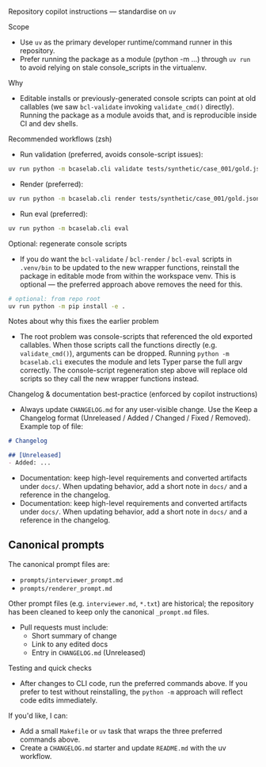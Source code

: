 Repository copilot instructions — standardise on `uv`

Scope
- Use `uv` as the primary developer runtime/command runner in this repository.
- Prefer running the package as a module (python -m ...) through `uv run` to avoid relying on stale console_scripts in the virtualenv.

Why
- Editable installs or previously-generated console scripts can point at old callables (we saw `bcl-validate` invoking `validate_cmd()` directly). Running the package as a module avoids that, and is reproducible inside CI and dev shells.

Recommended workflows (zsh)
- Run validation (preferred, avoids console-script issues):

```bash
uv run python -m bcaselab.cli validate tests/synthetic/case_001/gold.json
```

- Render (preferred):

```bash
uv run python -m bcaselab.cli render tests/synthetic/case_001/gold.json --out out/case_001.md
```

- Run eval (preferred):

```bash
uv run python -m bcaselab.cli eval
```

Optional: regenerate console scripts
- If you do want the `bcl-validate` / `bcl-render` / `bcl-eval` scripts in `.venv/bin` to be updated to the new wrapper functions, reinstall the package in editable mode from within the workspace venv. This is optional — the preferred approach above removes the need for this.

```bash
# optional: from repo root
uv run python -m pip install -e .
```

Notes about why this fixes the earlier problem
- The root problem was console-scripts that referenced the old exported callables. When those scripts call the functions directly (e.g. `validate_cmd()`), arguments can be dropped. Running `python -m bcaselab.cli` executes the module and lets Typer parse the full argv correctly. The console-script regeneration step above will replace old scripts so they call the new wrapper functions instead.

Changelog & documentation best-practice (enforced by copilot instructions)
- Always update `CHANGELOG.md` for any user-visible change. Use the Keep a Changelog format (Unreleased / Added / Changed / Fixed / Removed). Example top of file:

```md
# Changelog

## [Unreleased]
- Added: ...
```

- Documentation: keep high-level requirements and converted artifacts under `docs/`. When updating behavior, add a short note in `docs/` and a reference in the changelog.
 - Documentation: keep high-level requirements and converted artifacts under `docs/`. When updating behavior, add a short note in `docs/` and a reference in the changelog.

Canonical prompts
-----------------

The canonical prompt files are:

- `prompts/interviewer_prompt.md`
- `prompts/renderer_prompt.md`

Other prompt files (e.g. `interviewer.md`, `*.txt`) are historical; the repository has been cleaned to keep only the canonical `_prompt.md` files.

- Pull requests must include:
  - Short summary of change
  - Link to any edited docs
  - Entry in `CHANGELOG.md` (Unreleased)

Testing and quick checks
- After changes to CLI code, run the preferred commands above. If you prefer to test without reinstalling, the `python -m` approach will reflect code edits immediately.

If you'd like, I can:
- Add a small `Makefile` or `uv` task that wraps the three preferred commands above.
- Create a `CHANGELOG.md` starter and update `README.md` with the uv workflow.
